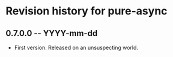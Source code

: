 # Revision history for pure-async

## 0.7.0.0 -- YYYY-mm-dd

* First version. Released on an unsuspecting world.

